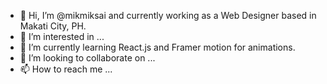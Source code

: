 - 👋 Hi, I’m @mikmiksai and currently working as a Web Designer based in Makati City, PH.
- 👀 I’m interested in ...
- 🌱 I’m currently learning React.js and Framer motion for animations. 
- 💞️ I’m looking to collaborate on ...
- 📫 How to reach me ...

<!---
mikmiksai/mikmiksai is a ✨ special ✨ repository because its `README.md` (this file) appears on your GitHub profile.
You can click the Preview link to take a look at your changes.
--->
